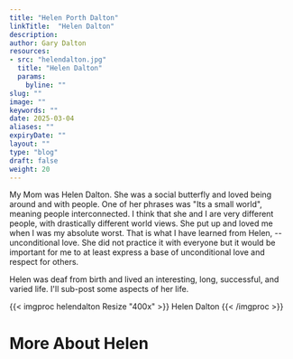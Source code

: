 ```yaml
---
title: "Helen Porth Dalton"
linkTitle:  "Helen Dalton"
description: 
author: Gary Dalton
resources:
- src: "helendalton.jpg"
  title: "Helen Dalton"
  params:
    byline: ""
slug: ""
image: ""
keywords: ""
date: 2025-03-04
aliases: ""
expiryDate: ""
layout: ""
type: "blog"
draft: false
weight: 20
---
```


My Mom was Helen Dalton. She was a social butterfly and loved being around and with people. One of her phrases was "Its a small world", meaning people interconnected. I think that she and I are very different people, with drastically different world views. She put up and loved me when I was my absolute worst. That is what I have learned from Helen, --unconditional love. She did not practice it with everyone but it would be important for me to at least express a base of unconditional love and respect for others.

Helen was deaf from birth and lived an interesting, long, successful, and varied life. I'll sub-post some aspects of her life.

{{< imgproc helendalton Resize "400x" >}}
Helen Dalton
{{< /imgproc >}}

# More About Helen


